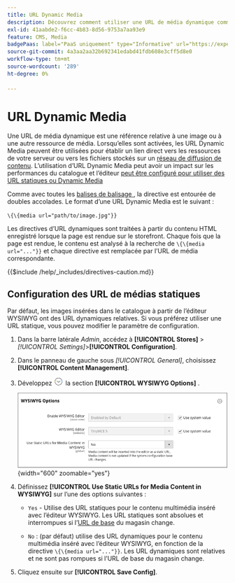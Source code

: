 ```yaml
---
title: URL Dynamic Media
description: Découvrez comment utiliser une URL de média dynamique comme référence relative à une image ou à une autre ressource de média.
exl-id: 41aabde2-f6cc-4b83-8d56-9753a7aa93e9
feature: CMS, Media
badgePaas: label="PaaS uniquement" type="Informative" url="https://experienceleague.adobe.com/fr/docs/commerce/user-guides/product-solutions" tooltip="S’applique uniquement aux projets Adobe Commerce on Cloud (infrastructure PaaS gérée par Adobe) et aux projets On-premise."
source-git-commit: 4a3aa2aa32b692341edabd41fdb608e3cff5d8e0
workflow-type: tm+mt
source-wordcount: '289'
ht-degree: 0%

---
```


# URL Dynamic Media

Une URL de média dynamique est une référence relative à une image ou à une autre ressource de média. Lorsqu’elles sont activées, les URL Dynamic Media peuvent être utilisées pour établir un lien direct vers les ressources de votre serveur ou vers les fichiers stockés sur un [réseau de diffusion de contenu](media-storage-content-delivery-network.md). L’utilisation d’URL Dynamic Media peut avoir un impact sur les performances du catalogue et l’éditeur [ peut être configuré pour utiliser des URL statiques ou Dynamic Media](editor.md#configure-the-editor)

Comme avec toutes les [ balises de balisage ](../systems/markup-tags.md), la directive est entourée de doubles accolades. Le format d’une URL Dynamic Media est le suivant :

`\{\{media url="path/to/image.jpg"}}`

Les directives d’URL dynamiques sont traitées à partir du contenu HTML enregistré lorsque la page est rendue sur le storefront. Chaque fois que la page est rendue, le contenu est analysé à la recherche de `\{\{media url="..."}}` et chaque directive est remplacée par l’URL de média correspondante.

{{$include /help/_includes/directives-caution.md}}

## Configuration des URL de médias statiques

Par défaut, les images insérées dans le catalogue à partir de l’éditeur WYSIWYG ont des URL dynamiques relatives. Si vous préférez utiliser une URL statique, vous pouvez modifier le paramètre de configuration.

1. Dans la barre latérale _Admin_, accédez à **[!UICONTROL Stores]** > _[!UICONTROL Settings]_>**[!UICONTROL Configuration]**.

1. Dans le panneau de gauche sous _[!UICONTROL General]_, choisissez **[!UICONTROL Content Management]**.

1. Développez ![Sélecteur d’extension](../assets/icon-display-expand.png) la section **[!UICONTROL WYSIWYG Options]** .

   ![Options WYSIWYG](./assets/content-management-wysiwyg-options.png){width="600" zoomable="yes"}

1. Définissez **[!UICONTROL Use Static URLs for Media Content in WYSIWYG]** sur l’une des options suivantes :

   - `Yes` - Utilise des URL statiques pour le contenu multimédia inséré avec l’éditeur WYSIWYG. Les URL statiques sont absolues et interrompues si l’[URL de base](../stores-purchase/store-urls.md) du magasin change.

   - `No` : (par défaut) utilise des URL dynamiques pour le contenu multimédia inséré avec l’éditeur WYSIWYG, en fonction de la directive `\{\{media url="..."}}`. Les URL dynamiques sont relatives et ne sont pas rompues si l’URL de base du magasin change.

1. Cliquez ensuite sur **[!UICONTROL Save Config]**.

<!-- Last updated from includes: 2022-08-30 15:36:09 -->

